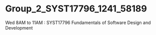 # Group_2_SYST17796_1241_58189
Wed 8AM to 11AM : SYST17796 Fundamentals of Software Design and Development
